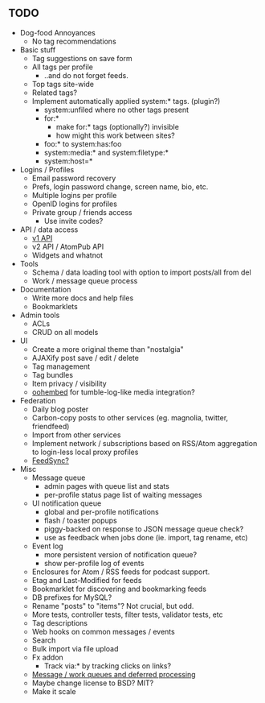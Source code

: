 ## TODO

* Dog-food Annoyances
    * No tag recommendations
* Basic stuff
    * Tag suggestions on save form
    * All tags per profile
        * ..and do not forget feeds.
    * Top tags site-wide
    * Related tags?
    * Implement automatically applied system:* tags. (plugin?)
        * system:unfiled where no other tags present
        * for:*
            * make for:* tags (optionally?) invisible
            * how might this work between sites?
        * foo:* to system:has:foo
        * system:media:* and system:filetype:*
        * system:host=*
* Logins / Profiles
    * Email password recovery
    * Prefs, login password change, screen name, bio, etc.
    * Multiple logins per profile
    * OpenID logins for profiles
    * Private group / friends access
        * Use invite codes?
* API / data access
    * [v1 API][v1api]
    * v2 API / AtomPub API
    * Widgets and whatnot
* Tools
    * Schema / data loading tool with option to import posts/all from del
    * Work / message queue process
* Documentation
    * Write more docs and help files
    * Bookmarklets
* Admin tools
    * ACLs
    * CRUD on all models
* UI
    * Create a more original theme than "nostalgia"
    * AJAXify post save / edit / delete
    * Tag management
    * Tag bundles
    * Item privacy / visibility
    * [oohembed][oembed] for tumble-log-like media integration?
* Federation
    * Daily blog poster
    * Carbon-copy posts to other services (eg. magnolia, twitter, friendfeed)
    * Import from other services
    * Implement network / subscriptions based on RSS/Atom aggregation to login-less local proxy profiles
    * [FeedSync?](http://dev.live.com/feedsync/spec/spec.aspx)
* Misc
    * Message queue
        * admin pages with queue list and stats
        * per-profile status page list of waiting messages
    * UI notification queue
        * global and per-profile notifications
        * flash / toaster popups
        * piggy-backed on response to JSON message queue check?
        * use as feedback when jobs done (ie. import, tag rename, etc)
    * Event log
        * more persistent version of notification queue?
        * show per-profile log of events
    * Enclosures for Atom / RSS feeds for podcast support.
    * Etag and Last-Modified for feeds
    * Bookmarklet for discovering and bookmarking feeds
    * DB prefixes for MySQL?
    * Rename "posts" to "items"?  Not crucial, but odd.
    * More tests, controller tests, filter tests, validator tests, etc
    * Tag descriptions
    * Web hooks on common messages / events
    * Search
    * Bulk import via file upload
    * Fx addon
        * Track via:* by tracking clicks on links?
    * [Message / work queues and deferred processing][queues]
    * Maybe change license to BSD?  MIT?
    * Make it scale

[oembed]: http://oohembed.com/
[v1api]: http://delicious.com/help/api
[queues]: http://decafbad.com/blog/2008/07/04/queue-everything-and-delight-everyone
